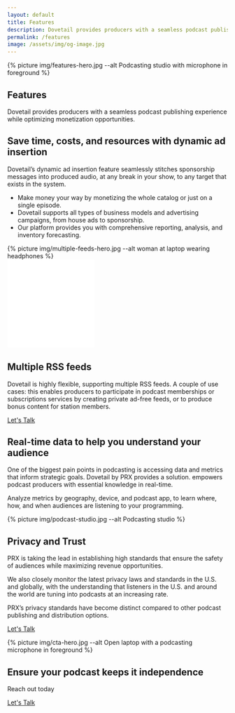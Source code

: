 ```yaml
---
layout: default
title: Features
description: Dovetail provides producers with a seamless podcast publishing experience while optimizing monetization opportunities.
permalink: /features
image: /assets/img/og-image.jpg
---
```

<section class="text-white hero hero-x">
  <div class="hero-image">
    <div>
    {% picture img/features-hero.jpg --alt Podcasting studio with microphone in foreground %}</div>
  </div>
  <div class="hero-x-content first-element">
    <div class="hero-content container col-xxl-8">
      <div class="hero-content-inner col-md-8">
        <h1 class="mb-4 fw-bold">Features</h1>
        <p class="lead fs-3">Dovetail provides producers with a seamless podcast publishing experience while optimizing monetization opportunities.</p>
      </div>
    </div>
  </div>
</section>

<section class="bg-boxes p-5">
  <div class="container col-xxl-8">
    <h2 class="display-6 mb-3 ">Save time, costs, and resources with dynamic ad insertion</h2>
    <p>Dovetail’s dynamic ad insertion feature seamlessly stitches sponsorship messages into produced audio, at any break in your show, to any target that exists in the system.</p>
    <ul>
      <li>Make money your way by monetizing the whole catalog or just on a single episode.</li>
      <li>Dovetail supports all types of business models and advertising campaigns, from house ads to sponsorship.</li>
      <li>Our platform provides you with comprehensive reporting, analysis, and inventory forecasting.</li>
    </ul>
  </div>
</section>

<section class="hero hero-no-x text-white">
  <div class="hero-image">
    <div>{% picture img/multiple-feeds-hero.jpg --alt woman at laptop wearing headphones %}</div>
  </div>
  <div class="pt-5 pb-4">
    <div class="hero-content container col-xxl-8">
      <div class="row">
        <div class="icon-svg quote-mark d-flex  justify-content-center col-4">
          <img src="/assets/img/rss-outline.svg" alt="RSS Icon" aria-hidden="true" class="" />
        </div>
        <div class="hero-content-inner col-8">
          <h2 class="display-6 mb-4">Multiple RSS feeds</h2>
          <p class="lead">Dovetail is highly flexible, supporting multiple RSS feeds. A couple of use cases: this enables producers to participate in podcast memberships or subscriptions services by creating private ad-free feeds, or to produce bonus content for station members.</p>
          <p class="mt-4 mb-0"><a href="{% link pages/contact.md %}" type="button" class="btn btn-primary px-4 gap-3">Let's Talk</a></p>
        </div>
      </div>
    </div>
  </div>
</section>

<section class="bg-wavy p-5">
  <div class="container col-xxl-8">
    <h2 class="display-6 mb-3">Real-time data to help you understand your audience</h2>
    <p class="lead">One of the biggest pain points in podcasting is accessing data and metrics that inform strategic goals. Dovetail by PRX provides a solution.  empowers podcast producers with essential knowledge in real-time.</p>
    <p>Analyze metrics by geography, device, and podcast app, to learn where, how, and when audiences are listening to your programming.</p>
  </div>
</section>

<section class="hero hero-x">
  <div class="hero-image">
    <div>{% picture img/podcast-studio.jpg --alt Podcasting studio %}</div>
  </div>
  <div class="hero-x-content hero-x-gray pt-5 pb-4">
    <div class="hero-content container col-xxl-8">
      <div class="hero-content-inner col-md-8">
        <h2 class="display-6 mb-4">Privacy and Trust</h2>
        <p class="lead">PRX is taking the lead in establishing high standards that ensure the safety of audiences while maximizing revenue opportunities.</p>
        <p>We also closely monitor the latest privacy laws and standards in the U.S. and globally, with the understanding that listeners in the U.S. and around the world are tuning into podcasts at an increasing rate.</p>
        <p>PRX’s privacy standards have become distinct compared to other podcast publishing and distribution options.</p>
        <p class="mb-4"><a href="{% link pages/contact.md %}" type="button" class="btn btn-primary px-4 gap-3">Let's Talk</a></p>
      </div>
    </div>
  </div>
</section>

<aside class="text-white hero px-4 m-0 cta">
  <div class="hero-image">
    <div>{% picture img/cta-hero.jpg --alt Open laptop with a podcasting microphone in foreground %}</div>
  </div>
  <div class="hero-content container col-xxl-8 text-center">
    <div class="hero-content-inner">
      <h2 class="display-6 fw-bold">Ensure your podcast keeps it independence</h2>
      <p class="fs-3 mt-2 mb-4">Reach out today</p>
      <p class="text-center mt-4 mb-0"><a href="{% link pages/contact.md %}" type="button" class="btn btn-primary px-4 gap-3">Let's Talk</a></p>
    </div>
  </div>
</aside>
